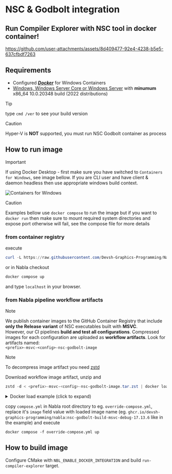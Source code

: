 # NSC & Godbolt integration

## Run Compiler Explorer with NSC tool in docker container!

https://github.com/user-attachments/assets/8d409477-92e4-4238-b5e5-637cfbdf7263

## Requirements

- Configured [***Docker***](https://docs.docker.com/desktop/setup/install/windows-install/) for Windows Containers
- [Windows, Windows Server Core or Windows Server](<https://learn.microsoft.com/en-us/virtualization/windowscontainers/manage-containers/container-base-images>) with **minumum** x86_64 10.0.20348 build (2022 distributions)

> [!TIP]
> type `cmd /ver` to see your build version

> [!CAUTION]  
> Hyper-V is **NOT** supported, you must run NSC Godbolt container as process

## How to run image

> [!IMPORTANT]  
> If using Docker Desktop - first make sure you have switched to `Containers for Windows`, see image bellow. If you are CLI user and have client & daemon headless then use appropriate windows build context.

![Containers for Windows](https://user-images.githubusercontent.com/65064509/152947300-affca592-35a7-4e4c-a7fc-2055ce1ba528.png)

> [!CAUTION]  
> Examples bellow use `docker compose` to run the image but if you want to `docker run` then make sure to mount required system directories and expose port otherwise will fail, see the compose file for more details

### from container registry

execute

```powershell
curl -L https://raw.githubusercontent.com/Devsh-Graphics-Programming/Nabla/master/compose.yml | docker compose -f - up
```

or in Nabla checkout

```powershell
docker compose up
```

and type `localhost` in your browser.

### from Nabla pipeline workflow artifacts

> [!NOTE]
> We publish container images to the GitHub Container Registry that include **only the Release variant** of NSC executables built with **MSVC**.  
> However, our CI pipelines **build and test all configurations**. Compressed images for each configuration are uploaded as **workflow artifacts**.
> Look for artifacts named:  
> `<prefix>-msvc-<config>-nsc-godbolt-image`

> [!NOTE]
> To decompress image artifact you need [zstd](<https://github.com/facebook/zstd/releases>)

Download workflow image artifact, unzip and

```powershell
zstd -d < <prefix>-msvc-<config>-nsc-godbolt-image.tar.zst | docker load
```

<details>
<summary>Docker load example (click to expand)</summary>

```  
C:\Users\anastaziuk\Desktop\DevshGraphicsProgramming\Nabla\tools\nsc\docker>zstd -d < run-windows-17.13.6-msvc-Debug-nsc-godbolt-image.tar.zst | docker load
b2ebf78c3627: Loading layer [==================================================>]  3.149MB/3.149MB
4c201e14cc01: Loading layer [==================================================>]   77.4MB/77.4MB
68a216251b8f: Loading layer [==================================================>]  61.95kB/61.95kB
7a4e13ca4c4e: Loading layer [==================================================>]  52.74kB/52.74kB
634001f55b21: Loading layer [==================================================>]  52.74kB/52.74kB
6a609178bb9a: Loading layer [==================================================>]  52.74kB/52.74kB
3d7afb042308: Loading layer [==================================================>]  52.74kB/52.74kB
ca034d7bc58a: Loading layer [==================================================>]  52.74kB/52.74kB
55b4134a1ae9: Loading layer [==================================================>]  52.74kB/52.74kB
0648adff3faa: Loading layer [==================================================>]  52.74kB/52.74kB
Loaded image: ghcr.io/devsh-graphics-programming/nabla:nsc-godbolt-build-msvc-debug-17.13.6
```

</details>

copy `compose.yml` in Nabla root directory to eg. `override-compose.yml`, replace it's `image` field value with loaded image name (eg. `ghcr.io/devsh-graphics-programming/nabla:nsc-godbolt-build-msvc-debug-17.13.6` like in the example) and execute

```
docker compose -f override-compose.yml up
```

## How to build image

Configure CMake with `NBL_ENABLE_DOCKER_INTEGRATION` and build `run-compiler-explorer` target.
